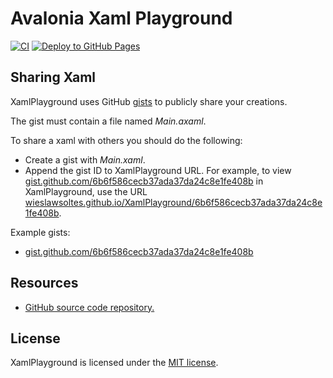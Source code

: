 # Avalonia Xaml Playground

[![CI](https://github.com/wieslawsoltes/XamlPlayground/actions/workflows/build.yml/badge.svg)](https://github.com/wieslawsoltes/XamlPlayground/actions/workflows/build.yml)
[![Deploy to GitHub Pages](https://github.com/wieslawsoltes/XamlPlayground/actions/workflows/pages.yml/badge.svg)](https://github.com/wieslawsoltes/XamlPlayground/actions/workflows/pages.yml)

## Sharing Xaml

XamlPlayground uses GitHub [gists](https://gist.github.com/) to publicly share your creations.

The gist must contain a file named *Main.axaml*. 

To share a xaml with others you should do the following:
* Create a gist with *Main.xaml*.
* Append the gist ID to XamlPlayground URL. For example, to view [gist.github.com/6b6f586cecb37ada37da24c8e1fe408b](https://gist.github.com/6b6f586cecb37ada37da24c8e1fe408b) in XamlPlayground, use the URL [wieslawsoltes.github.io/XamlPlayground/6b6f586cecb37ada37da24c8e1fe408b](https://wieslawsoltes.github.io/XamlPlayground//6b6f586cecb37ada37da24c8e1fe408b).

Example gists:

* [gist.github.com/6b6f586cecb37ada37da24c8e1fe408b](https://gist.github.com/6b6f586cecb37ada37da24c8e1fe408b)

## Resources

* [GitHub source code repository.](https://github.com/wieslawsoltes/XamlPlayground)

## License

XamlPlayground is licensed under the [MIT license](LICENSE.md).
